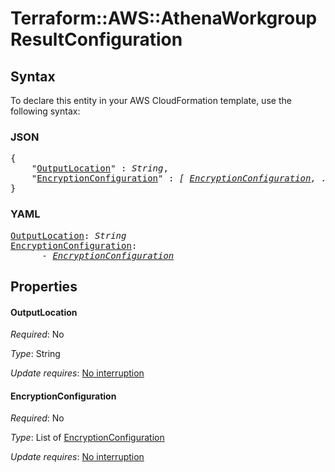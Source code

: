 # Terraform::AWS::AthenaWorkgroup ResultConfiguration

## Syntax

To declare this entity in your AWS CloudFormation template, use the following syntax:

### JSON

<pre>
{
    "<a href="#outputlocation" title="OutputLocation">OutputLocation</a>" : <i>String</i>,
    "<a href="#encryptionconfiguration" title="EncryptionConfiguration">EncryptionConfiguration</a>" : <i>[ <a href="resultconfiguration-encryptionconfiguration.md">EncryptionConfiguration</a>, ... ]</i>
}
</pre>

### YAML

<pre>
<a href="#outputlocation" title="OutputLocation">OutputLocation</a>: <i>String</i>
<a href="#encryptionconfiguration" title="EncryptionConfiguration">EncryptionConfiguration</a>: <i>
      - <a href="resultconfiguration-encryptionconfiguration.md">EncryptionConfiguration</a></i>
</pre>

## Properties

#### OutputLocation

_Required_: No

_Type_: String

_Update requires_: [No interruption](https://docs.aws.amazon.com/AWSCloudFormation/latest/UserGuide/using-cfn-updating-stacks-update-behaviors.html#update-no-interrupt)

#### EncryptionConfiguration

_Required_: No

_Type_: List of <a href="resultconfiguration-encryptionconfiguration.md">EncryptionConfiguration</a>

_Update requires_: [No interruption](https://docs.aws.amazon.com/AWSCloudFormation/latest/UserGuide/using-cfn-updating-stacks-update-behaviors.html#update-no-interrupt)

